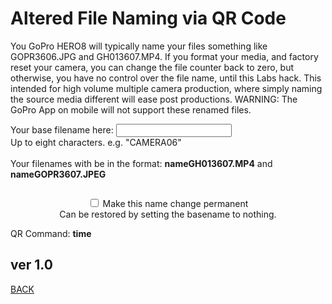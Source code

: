 <script src="../../jquery.min.js"></script>
<script src="../../qrcodeborder.js"></script>
<style>
        #qrcode{
            width: 100%;
        }
        div{
            width: 100%;
            display: inline-block;
        }
</style>

# Altered File Naming via QR Code

You GoPro HERO8 will typically name your files something like GOPR3606.JPG and GH013607.MP4.  If you format your media, and factory reset your camera, you can change the file counter back to zero, but otherwise, you have no control over the file name, until this Labs hack. This intended for high volume multiple camera production, where simply naming the source media different will ease post productions. WARNING: The GoPro App on mobile will not support these renamed files.

Your base filename here: <input type="text" id="addname" value="">  
Up to eight characters. e.g. "CAMERA06"<br> 
<br>
Your filenames with be in the format: <b id="newnameMP4">nameGH013607.MP4</b> and <b id="newnameJPG">nameGOPR3607.JPEG</b><br>

<center>
<div id="qrcode"></div>

<input type="checkbox" id="permanent" name="permanent"> <label for="permanent">Make this name change permanent</label><br>
Can be restored by setting the basename to nothing.

</center>
QR Command: <b id="qrtext">time</b><br>
        
## ver 1.0
[BACK](..)

<script>
var once = true;
var qrcode;
var cmd = "";
var number = 1;

function makeQR() 
{	
  if(once == true)
  {
    qrcode = new QRCode(document.getElementById("qrcode"), 
    {
      text : "!MOWNR=\"\"",
      width : 360,
      height : 360,
      correctLevel : QRCode.CorrectLevel.M
    });
    once = false;
  }
}

function pad(num, size) {
    var s = num+"";
    while (s.length < size) s = "0" + s;
    return s;
}

function filter(txt)
{
	var desired = txt.replace(/[a-zA-Z0-9]/gi, '')
	return desired;
}

function timeLoop()
{
  var type = "o";
	
  if(document.getElementById("permanent") != null)
  {
	if(document.getElementById("permanent").checked == true)
	{
		type = "!";
	}
  }
		
  if(document.getElementById("addname") != null)
  {
    cmd = type + "MBASE=\"" + filter(document.getElementById("addname").value) + "\"";
  }
  else
  {
    cmd = type + "MBASE=\"\"";
  }

  if(document.getElementById("newnameMP4") != null)
  {
	var MP4 = filter(document.getElementById("addname").value) + "GH01" + pad(number,4) + ".MP4";
	var JPG = filter(document.getElementById("addname").value) + "GOPR" + pad(number,4) + ".JPG";
 
	number++;
	if(number > 9999) 
	{
	  number = 1;
	}
	
	document.getElementById("newnameMP4").innerHTML = MP4;
	document.getElementById("newnameJPG").innerHTML = JPG;
  }

  qrcode.clear(); 
  qrcode.makeCode(cmd);
  document.getElementById("qrtext").innerHTML = cmd;
  var t = setTimeout(timeLoop, 250);
}

function myReloadFunction() {
  location.reload();
}

makeQR();
timeLoop();

</script>

